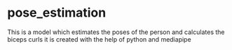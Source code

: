 # pose_estimation
This is a model which estimates the poses of the person and calculates the biceps curls it is created with the help of python and mediapipe
